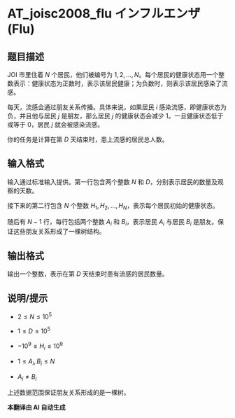 # AT_joisc2008_flu インフルエンザ (Flu)

## 题目描述

JOI 市里住着 $N$ 个居民，他们被编号为 $1, 2, \ldots, N$。每个居民的健康状态用一个整数表示：健康状态为正数时，表示该居民健康；为负数时，则表示该居民感染了流感。

每天，流感会通过朋友关系传播。具体来说，如果居民 $i$ 感染流感，即健康状态为负，并且他与居民 $j$ 是朋友，那么居民 $j$ 的健康状态会减少 $1$。一旦健康状态低于或等于 $0$，居民 $j$ 就会被感染流感。

你的任务是计算在第 $D$ 天结束时，患上流感的居民总人数。

## 输入格式

输入通过标准输入提供。第一行包含两个整数 $N$ 和 $D$，分别表示居民的数量及观察的天数。

接下来的第二行包含 $N$ 个整数 $H_1, H_2, \ldots, H_N$，表示每个居民初始的健康状态。

随后有 $N-1$ 行，每行包括两个整数 $A_i$ 和 $B_i$，表示居民 $A_i$ 与居民 $B_i$ 是朋友。保证这些朋友关系形成了一棵树结构。

## 输出格式

输出一个整数，表示在第 $D$ 天结束时患有流感的居民数量。

## 说明/提示

- $2 \leq N \leq 10^5$
- $1 \leq D \leq 10^5$
- $-10^9 \leq H_i \leq 10^9$
- $1 \leq A_i, B_i \leq N$
- $A_i \neq B_i$ 

上述数据范围保证朋友关系形成的是一棵树。

 **本翻译由 AI 自动生成**